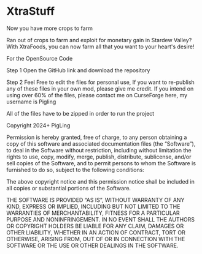 # XtraStuff
Now you have more crops to farm

Ran out of crops to farm and exploit for monetary gain in Stardew Valley? With XtraFoods, you can now farm all that you want to your heart's desire!

For the OpenSource Code

Step 1 Open the GitHub link and download the repository

Step 2 Feel Free to edit the files for personal use, If you want to re-publish any of these files in your own mod, please give me credit. If you intend on using over 60% of the files, please contact me on CurseForge here, my username is Pigling

All of the files have to be zipped in order to run the project

Copyright 2024+ PigLing

Permission is hereby granted, free of charge, to any person obtaining a copy of this software and associated documentation files (the “Software”), to deal in the Software without restriction, including without limitation the rights to use, copy, modify, merge, publish, distribute, sublicense, and/or sell copies of the Software, and to permit persons to whom the Software is furnished to do so, subject to the following conditions:

The above copyright notice and this permission notice shall be included in all copies or substantial portions of the Software.

THE SOFTWARE IS PROVIDED “AS IS”, WITHOUT WARRANTY OF ANY KIND, EXPRESS OR IMPLIED, INCLUDING BUT NOT LIMITED TO THE WARRANTIES OF MERCHANTABILITY, FITNESS FOR A PARTICULAR PURPOSE AND NONINFRINGEMENT. IN NO EVENT SHALL THE AUTHORS OR COPYRIGHT HOLDERS BE LIABLE FOR ANY CLAIM, DAMAGES OR OTHER LIABILITY, WHETHER IN AN ACTION OF CONTRACT, TORT OR OTHERWISE, ARISING FROM, OUT OF OR IN CONNECTION WITH THE SOFTWARE OR THE USE OR OTHER DEALINGS IN THE SOFTWARE.
